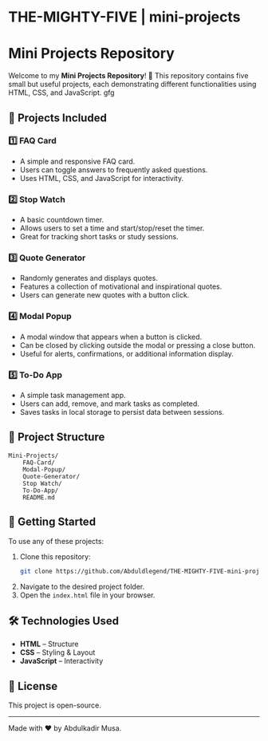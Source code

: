 # THE-MIGHTY-FIVE | mini-projects

# Mini Projects Repository

Welcome to my **Mini Projects Repository**! 🚀 This repository contains five small but useful projects, each demonstrating different functionalities using HTML, CSS, and JavaScript.
gfg
## 📌 Projects Included

### 1️⃣ FAQ Card
- A simple and responsive FAQ card.
- Users can toggle answers to frequently asked questions.
- Uses HTML, CSS, and JavaScript for interactivity.

### 2️⃣ Stop Watch
- A basic countdown timer.
- Allows users to set a time and start/stop/reset the timer.
- Great for tracking short tasks or study sessions.

### 3️⃣ Quote Generator
- Randomly generates and displays quotes.
- Features a collection of motivational and inspirational quotes.
- Users can generate new quotes with a button click.

### 4️⃣ Modal Popup
- A modal window that appears when a button is clicked.
- Can be closed by clicking outside the modal or pressing a close button.
- Useful for alerts, confirmations, or additional information display.

### 5️⃣ To-Do App
- A simple task management app.
- Users can add, remove, and mark tasks as completed.
- Saves tasks in local storage to persist data between sessions.

## 📂 Project Structure
```
Mini-Projects/
    FAQ-Card/
    Modal-Popup/
    Quote-Generator/
    Stop Watch/
    To-Do-App/
    README.md
```

## 🚀 Getting Started
To use any of these projects:
1. Clone this repository:
   ```bash
   git clone https://github.com/Abduldlegend/THE-MIGHTY-FIVE-mini-projects.git
   ```
2. Navigate to the desired project folder.
3. Open the `index.html` file in your browser.

## 🛠️ Technologies Used
- **HTML** – Structure
- **CSS** – Styling & Layout
- **JavaScript** – Interactivity

## 📜 License
This project is open-source.

---
Made with ❤️ by Abdulkadir Musa.


